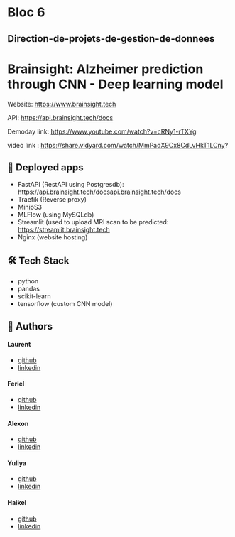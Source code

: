 # Bloc 6
## Direction-de-projets-de-gestion-de-donnees
# Brainsight: Alzheimer prediction through CNN - Deep learning model
  
Website: https://www.brainsight.tech

API: https://api.brainsight.tech/docs

Demoday link: https://www.youtube.com/watch?v=cRNy1-rTXYg

video link : https://share.vidyard.com/watch/MmPadX9Cx8CdLvHkT1LCny?


## 🧐 Deployed apps
- FastAPI (RestAPI using Postgresdb): https://api.brainsight.tech/docsapi.brainsight.tech/docs
- Traefik (Reverse proxy)
- MinioS3
- MLFlow (using MySQLdb)
- Streamlit (used to upload MRI scan to be predicted: https://streamlit.brainsight.tech
- Nginx (website hosting)
        

## 🛠️ Tech Stack
- python
- pandas
- scikit-learn
- tensorflow (custom CNN model)
    
## 🙇 Authors
#### Laurent
- [github](https://github.com/lnilluv)
- [linkedin](https://www.linkedin.com/in/laurent-vullin/) 
#### Feriel
- [github](https://github.com/lnilluv)
- [linkedin](https://www.linkedin.com) 
#### Alexon
- [github](https://github.com/lnilluv)
- [linkedin](https://www.linkedin.com/in/alexon-uthayakumar-9361221a2/) 
#### Yuliya
- [github](https://github.com/lnilluv)
- [linkedin](https://www.linkedin.com/in/yuliya-sheichenka-6568a653/) 
#### Haikel
- [github](https://github.com/lnilluv)
- [linkedin](https://www.linkedin.com/in/ha%C3%AFkel-bouzazza-140647256/) 
